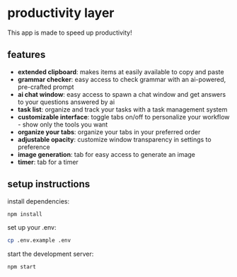 # productivity layer

This app is made to speed up productivity! 

## features
- **extended clipboard**: makes items at easily available to copy and paste
- **grammar checker**: easy access to check grammar with an ai-powered, pre-crafted prompt
- **ai chat window**: easy access to spawn a chat window and get answers to your questions answered by ai 
- **task list**: organize and track your tasks with a task management system
- **customizable interface**: toggle tabs on/off to personalize your workflow - show only the tools you want
- **organize your tabs**: organize your tabs in your preferred order 
- **adjustable opacity**: customize window transparency in settings to preference
- **image generation**: tab for easy access to generate an image
- **timer**: tab for a timer

## setup instructions

install dependencies:

```bash
npm install
```

set up your .env:

```bash
cp .env.example .env 
```

start the development server:

```bash
npm start
```
